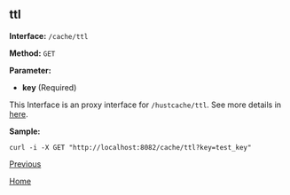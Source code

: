 ## ttl ##

**Interface:** `/cache/ttl`

**Method:** `GET`

**Parameter:** 

*  **key** (Required)  

This Interface is an proxy interface for `/hustcache/ttl`. See more details in [here](../../hustdb/hustcache/ttl.md).  

**Sample:**

    curl -i -X GET "http://localhost:8082/cache/ttl?key=test_key"
	
[Previous](../cache.md)

[Home](../../../index.md)